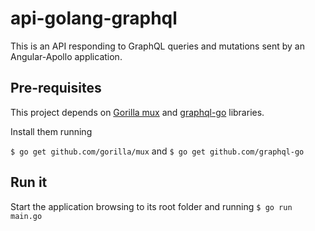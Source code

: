 # api-golang-graphql

This is an API responding to GraphQL queries and mutations sent by an Angular-Apollo application.

## Pre-requisites

This project depends on [Gorilla mux](http://www.gorillatoolkit.org/pkg/mux) and [graphql-go](https://github.com/graphql-go/graphql) libraries.

Install them running

`$ go get github.com/gorilla/mux` and `$ go get github.com/graphql-go`

## Run it

Start the application browsing to its root folder and running `$ go run main.go`
